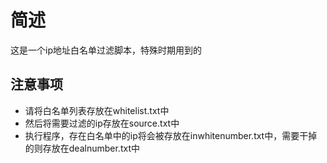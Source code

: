 # 简述
这是一个ip地址白名单过滤脚本，特殊时期用到的

## 注意事项
- 请将白名单列表存放在whitelist.txt中
- 然后将需要过滤的ip存放在source.txt中
- 执行程序，存在白名单中的ip将会被存放在inwhitenumber.txt中，需要干掉的则存放在dealnumber.txt中